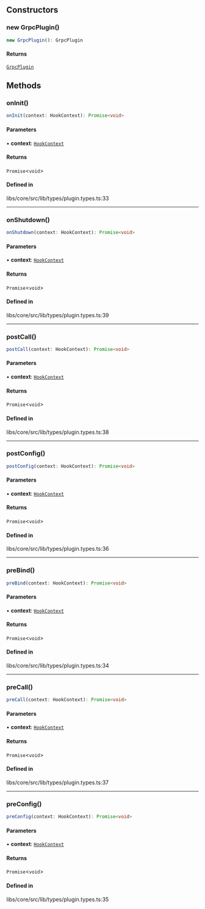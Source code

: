 ## Constructors

### new GrpcPlugin()

```ts
new GrpcPlugin(): GrpcPlugin
```

#### Returns

[`GrpcPlugin`](/docs/api/classes/GrpcPlugin.md)

## Methods

### onInit()

```ts
onInit(context: HookContext): Promise<void>
```

#### Parameters

• **context**: [`HookContext`](/docs/api/types/HookContext.md)

#### Returns

`Promise`\<`void`\>

#### Defined in

libs/core/src/lib/types/plugin.types.ts:33

***

### onShutdown()

```ts
onShutdown(context: HookContext): Promise<void>
```

#### Parameters

• **context**: [`HookContext`](/docs/api/types/HookContext.md)

#### Returns

`Promise`\<`void`\>

#### Defined in

libs/core/src/lib/types/plugin.types.ts:39

***

### postCall()

```ts
postCall(context: HookContext): Promise<void>
```

#### Parameters

• **context**: [`HookContext`](/docs/api/types/HookContext.md)

#### Returns

`Promise`\<`void`\>

#### Defined in

libs/core/src/lib/types/plugin.types.ts:38

***

### postConfig()

```ts
postConfig(context: HookContext): Promise<void>
```

#### Parameters

• **context**: [`HookContext`](/docs/api/types/HookContext.md)

#### Returns

`Promise`\<`void`\>

#### Defined in

libs/core/src/lib/types/plugin.types.ts:36

***

### preBind()

```ts
preBind(context: HookContext): Promise<void>
```

#### Parameters

• **context**: [`HookContext`](/docs/api/types/HookContext.md)

#### Returns

`Promise`\<`void`\>

#### Defined in

libs/core/src/lib/types/plugin.types.ts:34

***

### preCall()

```ts
preCall(context: HookContext): Promise<void>
```

#### Parameters

• **context**: [`HookContext`](/docs/api/types/HookContext.md)

#### Returns

`Promise`\<`void`\>

#### Defined in

libs/core/src/lib/types/plugin.types.ts:37

***

### preConfig()

```ts
preConfig(context: HookContext): Promise<void>
```

#### Parameters

• **context**: [`HookContext`](/docs/api/types/HookContext.md)

#### Returns

`Promise`\<`void`\>

#### Defined in

libs/core/src/lib/types/plugin.types.ts:35
